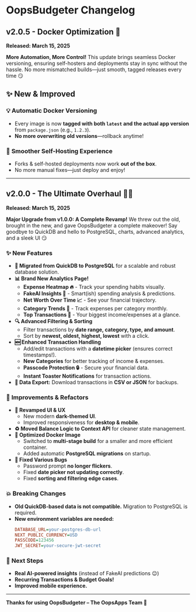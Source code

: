 # OopsBudgeter Changelog

## v2.0.5 - Docker Optimization 🐋
**Released: March 15, 2025**

**More Automation, More Control!**
This update brings seamless Docker versioning, ensuring self-hosters and deployments stay in sync without the hassle. No more mismatched builds—just smooth, tagged releases every time 😏

## ✨ **New & Improved**  
### 💡 **Automatic Docker Versioning**  
- Every image is now **tagged with both `latest` and the actual app version** from `package.json` (e.g., `1.2.3`).  
- **No more overwriting old versions**—rollback anytime!  

### 🔄 **Smoother Self-Hosting Experience**  
- Forks & self-hosted deployments now work **out of the box**.  
- No more manual fixes—just deploy and enjoy!  


---

## v2.0.0 - The Ultimate Overhaul 🚀🔥
**Released: March 15, 2025**

**Major Upgrade from v1.0.0: A Complete Revamp!**
We threw out the old, brought in the new, and gave OopsBudgeter a complete makeover! Say goodbye to QuickDB and hello to PostgreSQL, charts, advanced analytics, and a sleek UI 😏

### ✨ **New Features**
- **🚀 Migrated from QuickDB to PostgreSQL** for a scalable and robust database solution.
- **📊 Brand New Analytics Page!**
  - **Expense Heatmap 🔥** - Track your spending habits visually.
  - **FakeAI Insights 🤖** - Smart(ish) spending analysis & predictions.
  - **Net Worth Over Time 📈** - See your financial trajectory.
  - **Category Trends 🌊** - Track expenses per category monthly.
  - **Top Transactions 💸** - Your biggest income/expenses at a glance.
- **🔍 Advanced Filtering & Sorting**
  - Filter transactions by **date range, category, type, and amount**.
  - Sort by **newest, oldest, highest, lowest** with a click.
- **🆕 Enhanced Transaction Handling**
  - Add/edit transactions with a **datetime picker** (ensures correct timestamps!).
  - **New Categories** for better tracking of income & expenses.
  - **Passcode Protection 🔒** - Secure your financial data.
  - **Instant Toaster Notifications** for transaction actions.
- **📂 Data Export:** Download transactions in **CSV or JSON** for backups.

### 🔄 **Improvements & Refactors**
- **🎨 Revamped UI & UX**
  - New modern **dark-themed UI**.
  - Improved responsiveness for **desktop & mobile**.
- **♻️ Moved Balance Logic to Context API** for cleaner state management.
- **🚀 Optimized Docker Image**
  - Switched to **multi-stage build** for a smaller and more efficient container.
  - Added automatic **PostgreSQL migrations** on startup.
- **🔧 Fixed Various Bugs**
  - Password prompt **no longer flickers**.
  - Fixed **date picker not updating correctly**.
  - Fixed **sorting and filtering edge cases**.

### 💥 **Breaking Changes**
- **Old QuickDB-based data is not compatible.** Migration to PostgreSQL is required.
- **New environment variables are needed:**
  ```ini
  DATABASE_URL=your-postgres-db-url
  NEXT_PUBLIC_CURRENCY=USD
  PASSCODE=123456
  JWT_SECRET=your-secure-jwt-secret
  ```

### 📢 **Next Steps**
- **Real AI-powered insights** (instead of FakeAI predictions 😉)
- **Recurring Transactions & Budget Goals!**
- **Improved mobile experience.**

---
**Thanks for using OopsBudgeter – The OopsApps Team 💜**

